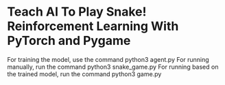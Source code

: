 # Teach AI To Play Snake! Reinforcement Learning With PyTorch and Pygame

For training the model, use the command python3 agent.py
For running manually, run the command python3 snake_game.py
For running based on the trained model, run the command python3 game.py
